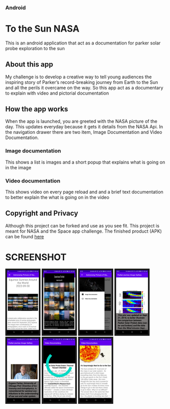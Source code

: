 ### Android ###
# To the Sun NASA
This is an android application that act as a documentation for parker solar probe
exploration to the sun

## About this app
My challenge is to develop a creative way to tell young audiences the inspiring story of Parker’s 
record-breaking journey from Earth to the Sun and all the perils it overcame on the way.
So this app act as a documentary to explain with video and pictorial documentation

## How the app works
When the app is launched, you are greeted with the NASA picture of the day. This updates everyday
because it gets it details from the NASA Api.
In the navigation drawer there are two item, Image Documentation and Video Documentation.

### Image documentation
This shows a list is images and a short popup that explains what is going on in the image

### Video documentation
This shows video on every page reload and and a brief text documentation to better explain the 
what is going on in the video

## Copyright and Privacy
Although this project can be forked and use as you see fit.
This project is meant for NASA and the Space app challenge.
The finished product (APK) can be found [here](https://github.com/Ohior/to_the_sun_NASA/blob/main/APK/FirstToTheSun.apk)

# SCREENSHOT
<p>
  <a href="#"><img src="https://github.com/Ohior/to_the_sun_NASA/blob/main/APK/img1.png" alt="header" border="5" width=100 height=200></a>
   <a href="#"><img src="https://github.com/Ohior/to_the_sun_NASA/blob/main/APK/img2.png" alt="header" border="5" width=100 height=200></a>
   <a href="#"><img src="https://github.com/Ohior/to_the_sun_NASA/blob/main/APK/img3.png" alt="header" border="5" width=100 height=200></a>
   <a href="#"><img src="https://github.com/Ohior/to_the_sun_NASA/blob/main/APK/img4.png" alt="header" border="5" width=100 height=200></a>
   <a href="#"><img src="https://github.com/Ohior/to_the_sun_NASA/blob/main/APK/img5.png" alt="header" border="5" width=100 height=200></a>
   <a href="#"><img src="https://github.com/Ohior/to_the_sun_NASA/blob/main/APK/img6.png" alt="header" border="5" width=100 height=200></a>
   <a href="#"><img src="https://github.com/Ohior/to_the_sun_NASA/blob/main/APK/img7.png" alt="header" border="5" width=100 height=200></a>
</p>
